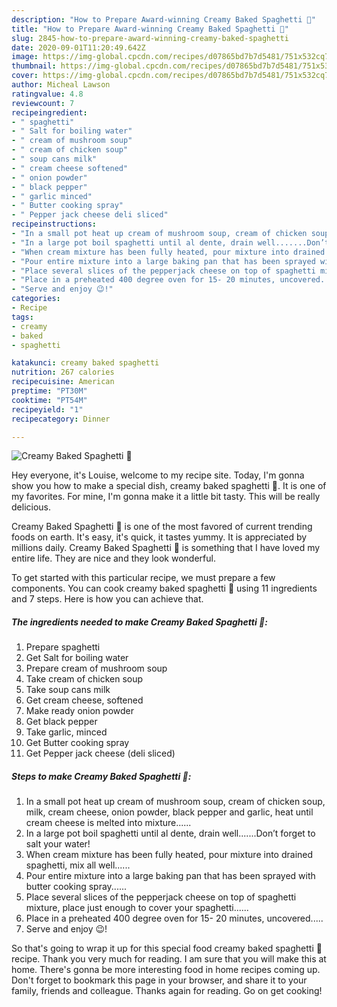 ```yaml
---
description: "How to Prepare Award-winning Creamy Baked Spaghetti 🍝"
title: "How to Prepare Award-winning Creamy Baked Spaghetti 🍝"
slug: 2845-how-to-prepare-award-winning-creamy-baked-spaghetti
date: 2020-09-01T11:20:49.642Z
image: https://img-global.cpcdn.com/recipes/d07865bd7b7d5481/751x532cq70/creamy-baked-spaghetti-🍝-recipe-main-photo.jpg
thumbnail: https://img-global.cpcdn.com/recipes/d07865bd7b7d5481/751x532cq70/creamy-baked-spaghetti-🍝-recipe-main-photo.jpg
cover: https://img-global.cpcdn.com/recipes/d07865bd7b7d5481/751x532cq70/creamy-baked-spaghetti-🍝-recipe-main-photo.jpg
author: Micheal Lawson
ratingvalue: 4.8
reviewcount: 7
recipeingredient:
- " spaghetti"
- " Salt for boiling water"
- " cream of mushroom soup"
- " cream of chicken soup"
- " soup cans milk"
- " cream cheese softened"
- " onion powder"
- " black pepper"
- " garlic minced"
- " Butter cooking spray"
- " Pepper jack cheese deli sliced"
recipeinstructions:
- "In a small pot heat up cream of mushroom soup, cream of chicken soup, milk, cream cheese, onion powder, black pepper and garlic, heat until cream cheese is melted into mixture......"
- "In a large pot boil spaghetti until al dente, drain well.......Don’t forget to salt your water!"
- "When cream mixture has been fully heated, pour mixture into drained spaghetti, mix all well......"
- "Pour entire mixture into a large baking pan that has been sprayed with butter cooking spray......"
- "Place several slices of the pepperjack cheese on top of spaghetti mixture, place just enough to cover your spaghetti......"
- "Place in a preheated 400 degree oven for 15- 20 minutes, uncovered....."
- "Serve and enjoy 😉!"
categories:
- Recipe
tags:
- creamy
- baked
- spaghetti

katakunci: creamy baked spaghetti 
nutrition: 267 calories
recipecuisine: American
preptime: "PT30M"
cooktime: "PT54M"
recipeyield: "1"
recipecategory: Dinner

---
```



![Creamy Baked Spaghetti 🍝](https://img-global.cpcdn.com/recipes/d07865bd7b7d5481/751x532cq70/creamy-baked-spaghetti-🍝-recipe-main-photo.jpg)

Hey everyone, it's Louise, welcome to my recipe site. Today, I'm gonna show you how to make a special dish, creamy baked spaghetti 🍝. It is one of my favorites. For mine, I'm gonna make it a little bit tasty. This will be really delicious.

Creamy Baked Spaghetti 🍝 is one of the most favored of current trending foods on earth. It's easy, it's quick, it tastes yummy. It is appreciated by millions daily. Creamy Baked Spaghetti 🍝 is something that I have loved my entire life. They are nice and they look wonderful.




To get started with this particular recipe, we must prepare a few components. You can cook creamy baked spaghetti 🍝 using 11 ingredients and 7 steps. Here is how you can achieve that.

<!--inarticleads1-->

##### The ingredients needed to make Creamy Baked Spaghetti 🍝:

1. Prepare  spaghetti
1. Get  Salt for boiling water
1. Prepare  cream of mushroom soup
1. Take  cream of chicken soup
1. Take  soup cans milk
1. Get  cream cheese, softened
1. Make ready  onion powder
1. Get  black pepper
1. Take  garlic, minced
1. Get  Butter cooking spray
1. Get  Pepper jack cheese (deli sliced)




<!--inarticleads2-->

##### Steps to make Creamy Baked Spaghetti 🍝:

1. In a small pot heat up cream of mushroom soup, cream of chicken soup, milk, cream cheese, onion powder, black pepper and garlic, heat until cream cheese is melted into mixture......
1. In a large pot boil spaghetti until al dente, drain well.......Don’t forget to salt your water!
1. When cream mixture has been fully heated, pour mixture into drained spaghetti, mix all well......
1. Pour entire mixture into a large baking pan that has been sprayed with butter cooking spray......
1. Place several slices of the pepperjack cheese on top of spaghetti mixture, place just enough to cover your spaghetti......
1. Place in a preheated 400 degree oven for 15- 20 minutes, uncovered.....
1. Serve and enjoy 😉!




So that's going to wrap it up for this special food creamy baked spaghetti 🍝 recipe. Thank you very much for reading. I am sure that you will make this at home. There's gonna be more interesting food in home recipes coming up. Don't forget to bookmark this page in your browser, and share it to your family, friends and colleague. Thanks again for reading. Go on get cooking!
